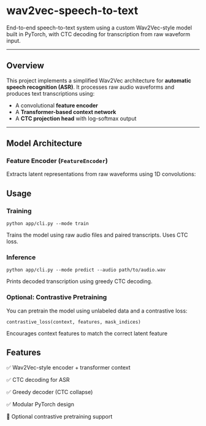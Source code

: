 # wav2vec-speech-to-text

End-to-end speech-to-text system using a custom Wav2Vec-style model built in PyTorch, with CTC decoding for transcription from raw waveform input.

---

## Overview

This project implements a simplified Wav2Vec architecture for **automatic speech recognition (ASR)**. It processes raw audio waveforms and produces text transcriptions using:

- A convolutional **feature encoder**
- A **Transformer-based context network**
- A **CTC projection head** with log-softmax output

---

## Model Architecture

### Feature Encoder (`FeatureEncoder`)

Extracts latent representations from raw waveforms using 1D convolutions:


## Usage

### Training
```
python app/cli.py --mode train
```

Trains the model using raw audio files and paired transcripts. Uses CTC loss.

### Inference
```
python app/cli.py --mode predict --audio path/to/audio.wav
```

Prints decoded transcription using greedy CTC decoding.

### Optional: Contrastive Pretraining
You can pretrain the model using unlabeled data and a contrastive loss:

```
contrastive_loss(context, features, mask_indices)
```

Encourages context features to match the correct latent feature


## Features

✅ Wav2Vec-style encoder + transformer context

✅ CTC decoding for ASR

✅ Greedy decoder (CTC collapse)

✅ Modular PyTorch design

🧪 Optional contrastive pretraining support

